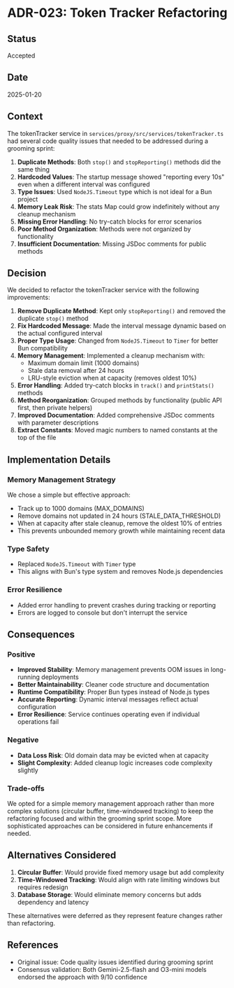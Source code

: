 # ADR-023: Token Tracker Refactoring

## Status

Accepted

## Date

2025-01-20

## Context

The tokenTracker service in `services/proxy/src/services/tokenTracker.ts` had several code quality issues that needed to be addressed during a grooming sprint:

1. **Duplicate Methods**: Both `stop()` and `stopReporting()` methods did the same thing
2. **Hardcoded Values**: The startup message showed "reporting every 10s" even when a different interval was configured
3. **Type Issues**: Used `NodeJS.Timeout` type which is not ideal for a Bun project
4. **Memory Leak Risk**: The stats Map could grow indefinitely without any cleanup mechanism
5. **Missing Error Handling**: No try-catch blocks for error scenarios
6. **Poor Method Organization**: Methods were not organized by functionality
7. **Insufficient Documentation**: Missing JSDoc comments for public methods

## Decision

We decided to refactor the tokenTracker service with the following improvements:

1. **Remove Duplicate Method**: Kept only `stopReporting()` and removed the duplicate `stop()` method
2. **Fix Hardcoded Message**: Made the interval message dynamic based on the actual configured interval
3. **Proper Type Usage**: Changed from `NodeJS.Timeout` to `Timer` for better Bun compatibility
4. **Memory Management**: Implemented a cleanup mechanism with:
   - Maximum domain limit (1000 domains)
   - Stale data removal after 24 hours
   - LRU-style eviction when at capacity (removes oldest 10%)
5. **Error Handling**: Added try-catch blocks in `track()` and `printStats()` methods
6. **Method Reorganization**: Grouped methods by functionality (public API first, then private helpers)
7. **Improved Documentation**: Added comprehensive JSDoc comments with parameter descriptions
8. **Extract Constants**: Moved magic numbers to named constants at the top of the file

## Implementation Details

### Memory Management Strategy

We chose a simple but effective approach:

- Track up to 1000 domains (MAX_DOMAINS)
- Remove domains not updated in 24 hours (STALE_DATA_THRESHOLD)
- When at capacity after stale cleanup, remove the oldest 10% of entries
- This prevents unbounded memory growth while maintaining recent data

### Type Safety

- Replaced `NodeJS.Timeout` with `Timer` type
- This aligns with Bun's type system and removes Node.js dependencies

### Error Resilience

- Added error handling to prevent crashes during tracking or reporting
- Errors are logged to console but don't interrupt the service

## Consequences

### Positive

- **Improved Stability**: Memory management prevents OOM issues in long-running deployments
- **Better Maintainability**: Cleaner code structure and documentation
- **Runtime Compatibility**: Proper Bun types instead of Node.js types
- **Accurate Reporting**: Dynamic interval messages reflect actual configuration
- **Error Resilience**: Service continues operating even if individual operations fail

### Negative

- **Data Loss Risk**: Old domain data may be evicted when at capacity
- **Slight Complexity**: Added cleanup logic increases code complexity slightly

### Trade-offs

We opted for a simple memory management approach rather than more complex solutions (circular buffer, time-windowed tracking) to keep the refactoring focused and within the grooming sprint scope. More sophisticated approaches can be considered in future enhancements if needed.

## Alternatives Considered

1. **Circular Buffer**: Would provide fixed memory usage but add complexity
2. **Time-Windowed Tracking**: Would align with rate limiting windows but requires redesign
3. **Database Storage**: Would eliminate memory concerns but adds dependency and latency

These alternatives were deferred as they represent feature changes rather than refactoring.

## References

- Original issue: Code quality issues identified during grooming sprint
- Consensus validation: Both Gemini-2.5-flash and O3-mini models endorsed the approach with 9/10 confidence
